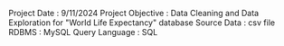 Project Date : 9/11/2024
Project Objective : Data Cleaning and Data Exploration for "World Life Expectancy" database
Source Data : csv file
RDBMS : MySQL
Query Language : SQL
